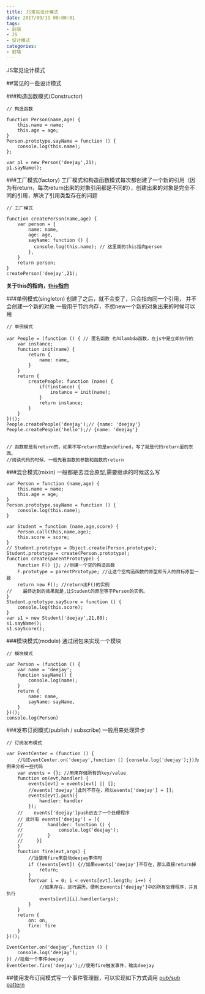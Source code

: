 ```yaml
---
title: JS常见设计模式
date: 2017/09/11 00:00:01
tags: 
- 前端
- JS
- 设计模式
categories: 
- 前端
---
```

JS常见设计模式
<!--more-->

##常见的一些设计模式

###构造函数模式(Constructor)
```
// 构造函数

function Person(name,age) {
    this.name = name;
    this.age = age;
}
Person.prototype.sayName = function () {
    console.log(this.name);
};

var p1 = new Person('deejay',21);
p1.sayName();
```
###工厂模式(factory)
工厂模式和构造函数模式每次都创建了一个新的引用（因为有return，每次return出来的对象引用都是不同的），创建出来的对象是完全不同的引用，解决了引用类型存在的问题
```
// 工厂模式

function createPerson(name,age) {
    var person = {
        name: name,
        age: age,
        sayName: function () {
          console.log(this.name); // 这里面的this指向person
        },
    }
    return person;
}
createPerson('deejay',21);

```
**关于this的指向，[this指向](http://www.jianshu.com/p/d10a17623d50)**

###单例模式(singleton)
创建了之后，就不会变了，只会指向同一个引用， 并不会创建一个新的对象
一般用于节约内存，不想new一个新的对象出来的时候可以用

```
// 单例模式

var People = (function () { // 匿名函数 也叫lambda函数，在js中是立即执行的
    var instance;
    function init(name) {
        return {
            name: name,
        }
    }
    return {
        createPeople: function (name) {
            if(!instance) {
                instance = init(name);
            }
            return instance;
        }
    }
})();
People.createPeople('deejay');// {name: 'deejay'}
People.createPeople('hello');// {name: 'deejay'}


// 函数都是有return的，如果不写return的是undefined，写了就是代码return里的东西。
//阅读代码的时候，一般先看函数的参数和函数的return
```
###混合模式(mixin)
一般都是去混合原型,需要继承的时候这么写
```
var Person = function (name,age) {
    this.name = name;
    this.age = age;
}
Person.prototype.sayName = function () {
    console.log(this.name);
}

var Student = function (name,age,score) {
    Person.call(this,name,age);
    this.score = score;
}
// Student.prototype = Object.create(Person.prototype);
Student.prototype = create(Person.prototype);
function create(parentPrototype) {
    function F() {}; //创建一个空的构造函数
    F.prototype = parentPrototype; //让这个空构造函数的原型和传入的目标原型一致
    return new F(); //return出F()的实例
//    最终达到的效果就是,让Student的原型等于Person的实例。
}
Student.prototype.sayScore = function () {
    console.log(this.score);
}
var s1 = new Student('deejay',21,80);
s1.sayName();
s1.sayScore(); 
```

###模块模式(module)
通过闭包来实现一个模块
```
// 模块模式

var Person = (function () {
    var name = 'deejay';
    function sayName() {
        console.log(name);
    }
    return {
        name: name,
        sayName: sayName,
    }
})();
console.log(Person)
```



###发布订阅模式(publish / subscribe)
一般用来处理异步
```
// 订阅发布模式

var EventCenter = (function () {
    //以EventCenter.on('deejay',function () {console.log('deejay');})为例来分析一些代码
    var events = {}; //用来存储所有的key/value
    function on(evt,handler) {
        events[evt] = events[evt] || [];
        //events['deejay']此时不存在，所以events['deejay'] = [];
        events[evt].push({
            handler: handler
        });
    //    events['deejay']push进去了一个处理程序
    // 此时有 events['deejay'] = [{
    //         handlder: function () {
    //             console.log('deejay');
    //         }
    //     }]
    }
    function fire(evt,args) {
        //当使用fire来启动deejay事件时
        if (!events[evt]) {//如果events['deejay']不存在，那么直接return掉
            return;
        }
        for(var i = 0; i < events[evt].length; i++) {
            //如果存在，进行遍历，便利出events['deejay']中的所有处理程序，并且执行
            events[evt][i].handler(args);
        }
    }
    return {
        on: on,
        fire: fire
    }
})();

EventCenter.on('deejay',function () {
    console.log('deejay');
}) //挂载一个事件deejay
EventCenter.fire('deejay');//使用fire触发事件，输出deejay
```

##使用发布订阅模式写一个事件管理器，可以实现如下方式调用
[pub/sub pattern](https://github.com/DeeJay0921/demos/blob/master/senior/task6.js)
